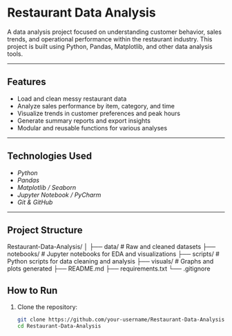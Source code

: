 # Restaurant Data Analysis

A data analysis project focused on understanding customer behavior, sales trends, and operational performance within the restaurant industry. This project is built using Python, Pandas, Matplotlib, and other data analysis tools.

---

## Features

- Load and clean messy restaurant data
- Analyze sales performance by item, category, and time
- Visualize trends in customer preferences and peak hours
- Generate summary reports and export insights
- Modular and reusable functions for various analyses

---

## Technologies Used

- *Python*
- *Pandas*
- *Matplotlib / Seaborn*
- *Jupyter Notebook / PyCharm*
- *Git & GitHub*

---

## Project Structure
Restaurant-Data-Analysis/ │ ├── data/                   # Raw and cleaned datasets ├── notebooks/              # Jupyter notebooks for EDA and visualizations ├── scripts/                # Python scripts for data cleaning and analysis ├── visuals/                # Graphs and plots generated ├── README.md ├── requirements.txt └── .gitignore

## How to Run

1. Clone the repository:
   ```bash
   git clone https://github.com/your-username/Restaurant-Data-Analysis.git
   cd Restaurant-Data-Analysis
